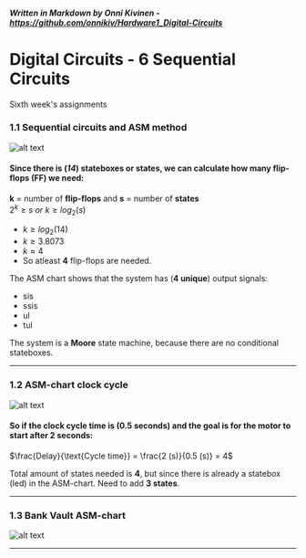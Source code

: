 ##### _Written in Markdown by Onni Kivinen_ - https://github.com/onnikiv/Hardware1_Digital-Circuits
# Digital Circuits - 6 Sequential Circuits
Sixth week's assignments

### 1.1 Sequential circuits and ASM method 

![alt text](/images/06_Sequential-1.1.png)   
#### Since there is (_14_) stateboxes or states, we can calculate how many flip-flops (FF) we need:

__k__ = number of __flip-flops__ and __s__ = number of __states__   
$2^k \geq s$ _or_ $k \geq log_2(s)$

- $k \geq log_2(14)$
- $k \geq 3.8073$
- $k ≈ 4$
- So atleast __4__ flip-flops are needed.   

The ASM chart shows that the system has (__4 unique__) output signals:
 - sis
 - ssis
 - ul
 - tul

The system is a __Moore__ state machine, because there are no conditional stateboxes.

___

### 1.2 ASM-chart clock cycle   
![alt text](/images/06_Sequential-1.2.png)   
#### So if the clock cycle time is (0.5 seconds) and the goal is for the motor to start after 2 seconds:

$\frac{Delay}{\text{Cycle time}} = \frac{2 (s)}{0.5 (s)} = 4$

Total amount of states needed is __4__, but since there is already a statebox (led) in the ASM-chart. Need to add __3 states__.

___

### 1.3 Bank Vault ASM-chart

![alt text](/images/06_Sequential-1.3.png)

___
